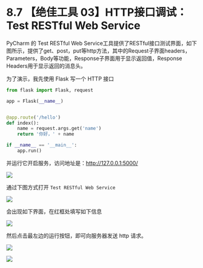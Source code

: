 # 8.7 【绝佳工具 03】HTTP接口调试：Test RESTful Web Service



PyCharm 的 Test RESTful Web Service工具提供了RESTful接口测试界面，如下图所示，提供了get、post，put等http方法，其中的Request子界面headers，Parameters，Body等功能，Response子界面用于显示返回值，Response Headers用于显示返回的消息头。

为了演示，我先使用 Flask 写一个 HTTP 接口

```python
from flask import Flask, request

app = Flask(__name__)


@app.route('/hello')
def index():
    name = request.args.get('name')
    return '你好，' + name

if __name__ == '__main__':
    app.run()
```

并运行它开启服务，访问地址是：http://127.0.0.1:5000/

![](http://image.iswbm.com/20200825075118.png)

通过下图方式打开 `Test RESTful Web Service`

![](http://image.iswbm.com/20200825073354.png)

会出现如下界面，在红框处填写如下信息

![](http://image.iswbm.com/20200825075226.png)

然后点击最左边的运行按钮，即可向服务器发送 http 请求。

![](http://image.iswbm.com/20200825075434.png)

![](https://open.weixin.qq.com/qr/code?username=idealyard)